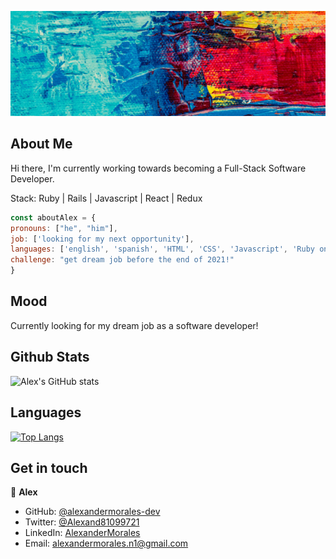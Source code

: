 ![Banner](/images/banner.gif)

## About Me

Hi there, I'm currently working towards becoming a Full-Stack Software Developer. 

Stack: Ruby | Rails | Javascript | React | Redux

```javascript
const aboutAlex = {
pronouns: ["he", "him"],
job: ['looking for my next opportunity'], 
languages: ['english', 'spanish', 'HTML', 'CSS', 'Javascript', 'Ruby on Rails', 'React & Redux'],
challenge: "get dream job before the end of 2021!"
}
```

## Mood

Currently looking for my dream job as a software developer!

## Github Stats

![Alex's GitHub stats](https://github-readme-stats.vercel.app/api?username=alexandermorales-dev&show_icons=true&theme=dark)

## Languages

[![Top Langs](https://github-readme-stats.vercel.app/api/top-langs/?username=alexandermorales-dev&layout=compact)](https://github.com/alexandermorales-dev/github-readme-stats)

## Get in touch

👤 **Alex**

- GitHub: [@alexandermorales-dev](https://github.com/alexandermorales-dev/)
- Twitter: [@Alexand81099721 ](https://twitter.com/Alexand81099721)
- LinkedIn: [AlexanderMorales](https://www.linkedin.com/in/alexander-morales-b8539898/)
- Email: [alexandermorales.n1@gmail.com](mailto:alexandermorales.n1@gmail.com)
